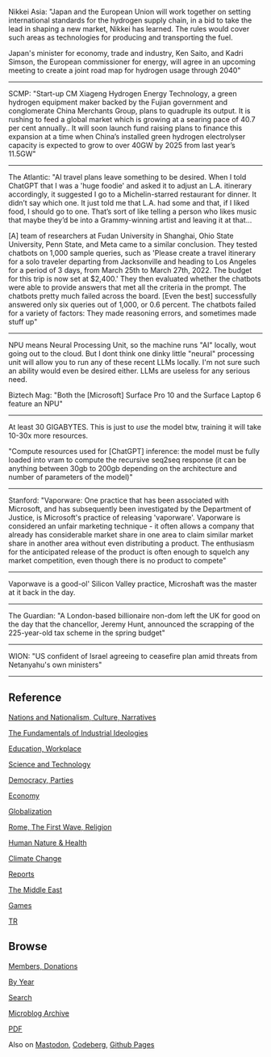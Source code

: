 
Nikkei Asia: "Japan and the European Union will work together on
setting international standards for the hydrogen supply chain, in a
bid to take the lead in shaping a new market, Nikkei has learned. The
rules would cover such areas as technologies for producing and
transporting the fuel.

Japan's minister for economy, trade and industry, Ken Saito, and Kadri
Simson, the European commissioner for energy, will agree in an
upcoming meeting to create a joint road map for hydrogen usage through
2040"

---

SCMP: "Start-up CM Xiageng Hydrogen Energy Technology, a green
hydrogen equipment maker backed by the Fujian government and
conglomerate China Merchants Group, plans to quadruple its output. It
is rushing to feed a global market which is growing at a searing pace
of 40.7 per cent annually.. It will soon launch fund raising plans to
finance this expansion at a time when China’s installed green hydrogen
electrolyser capacity is expected to grow to over 40GW by 2025 from
last year’s 11.5GW"

---

The Atlantic: "AI travel plans leave something to be desired. When I
told ChatGPT that I was a 'huge foodie' and asked it to adjust an
L.A. itinerary accordingly, it suggested I go to a Michelin-starred
restaurant for dinner. It didn’t say which one. It just told me that
L.A. had some and that, if I liked food, I should go to one. That’s
sort of like telling a person who likes music that maybe they’d be
into a Grammy-winning artist and leaving it at that...

[A] team of researchers at Fudan University in Shanghai, Ohio State
University, Penn State, and Meta came to a similar conclusion. They
tested chatbots on 1,000 sample queries, such as 'Please create a
travel itinerary for a solo traveler departing from Jacksonville and
heading to Los Angeles for a period of 3 days, from March 25th to
March 27th, 2022. The budget for this trip is now set at $2,400.' They
then evaluated whether the chatbots were able to provide answers that
met all the criteria in the prompt. The chatbots pretty much failed
across the board. [Even the best] successfully answered only six
queries out of 1,000, or 0.6 percent. The chatbots failed for a
variety of factors: They made reasoning errors, and sometimes made
stuff up"

---

NPU means Neural Processing Unit, so the machine runs "AI" locally,
wout going out to the cloud. But I dont think one dinky little
"neural" processing unit will allow you to run any of these recent
LLMs locally. I'm not sure such an ability would even be desired
either. LLMs are useless for any serious need.

Biztech Mag: "Both the [Microsoft] Surface Pro 10 and the Surface
Laptop 6 feature an NPU"

---

At least 30 GIGABYTES. This is just to *use* the model btw, training
it will take 10-30x more resources.

"Compute resources used for [ChatGPT] inference: the model must be
fully loaded into vram to compute the recursive seq2seq response (it
can be anything between 30gb to 200gb depending on the architecture
and number of parameters of the model)"

---

Stanford: "Vaporware: One practice that has been associated with
Microsoft, and has subsequently been investigated by the Department of
Justice, is Microsoft's practice of releasing 'vaporware'. Vaporware
is considered an unfair marketing technique - it often allows a
company that already has considerable market share in one area to
claim similar market share in another area without even distributing a
product. The enthusiasm for the anticipated release of the product is
often enough to squelch any market competition, even though there is
no product to compete"

---

Vaporwave is a good-ol' Silicon Valley practice, Microshaft was the
master at it back in the day.

---

The Guardian: "A London-based billionaire non-dom left the UK for good
on the day that the chancellor, Jeremy Hunt, announced the scrapping
of the 225-year-old tax scheme in the spring budget"

---

WION: "US confident of Israel agreeing to ceasefire plan amid threats
from Netanyahu's own ministers"

---

## Reference

[Nations and Nationalism, Culture, Narratives](0119/2013/02/nations-and-nationalism.html)

[The Fundamentals of Industrial Ideologies](0119/2011/04/fundamentals-of-industrial-ideologies.html)

[Education, Workplace](0119/2017/09/education-workplace.html)

[Science and Technology](0119/2018/09/science-technology.html)

[Democracy, Parties](0119/2016/11/democracy.html)

[Economy](2021/01/economy.html)

[Globalization](0119/2018/09/globalization.html)

[Rome, The First Wave, Religion](0119/2017/12/rome.html)

[Human Nature & Health](2020/07/human-nature.html)

[Climate Change](2022/01/climate.html)

[Reports](2021/01/reports.html)

[The Middle East](0119/2019/07/middleeast.html)

[Games](2024/06/games.html)

[TR](../tr/index.html)

## Browse

[Members, Donations](2022/08/members.html)

[By Year](years.html)

[Search](search.html)

[Microblog Archive](mbl/index.html)

[PDF](https://www.dropbox.com/scl/fi/8kl0sla1booo83zeb28dn/tw-all.pdf?rlkey=p9r319p8jbzak5du3dasju05y&st=28wknfsp&raw=1)

Also on 
[Mastodon](https://fosstodon.org/@muratk5n),
[Codeberg](https://muratk5n.codeberg.page/en/),
[Github Pages](https://muratk5n.github.io/thirdwave/en/)



